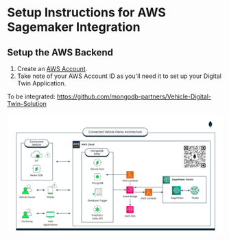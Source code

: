 # Setup Instructions for AWS Sagemaker Integration

## Setup the AWS Backend
1. Create an [AWS Account](https://portal.aws.amazon.com/billing/signup#/start/email).
2. Take note of your AWS Account ID as you'll need it to set up your Digital Twin Application.

To be integrated: https://github.com/mongodb-partners/Vehicle-Digital-Twin-Solution

![image](../media/EndToEndArchitecture.png)
